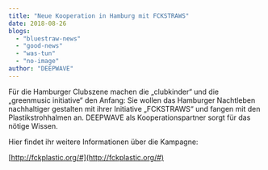 ```yaml
---
title: "Neue Kooperation in Hamburg mit FCKSTRAWS"
date: 2018-08-26
blogs: 
  - "bluestraw-news"
  - "good-news"
  - "was-tun"
  - "no-image"
author: "DEEPWAVE"
---
```


Für die Hamburger Clubszene machen die „clubkinder“ und die „greenmusic initiative“ den Anfang: Sie wollen das Hamburger Nachtleben nachhaltiger gestalten mit ihrer Initiative „FCKSTRAWS“ und fangen mit den Plastikstrohhalmen an. DEEPWAVE als Kooperationspartner sorgt für das nötige Wissen.

Hier findet ihr weitere Informationen über die Kampagne:

[http://fckplastic.org/#](http://fckplastic.org/#)
